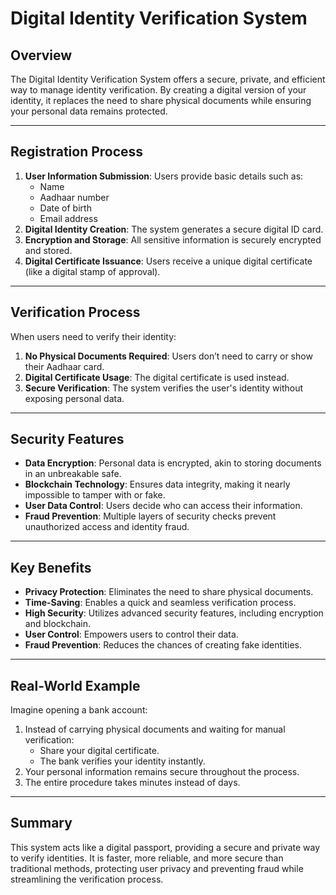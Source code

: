 # Digital Identity Verification System

## Overview
The Digital Identity Verification System offers a secure, private, and efficient way to manage identity verification. By creating a digital version of your identity, it replaces the need to share physical documents while ensuring your personal data remains protected.

---

## Registration Process
1. **User Information Submission**: Users provide basic details such as:
   - Name
   - Aadhaar number
   - Date of birth
   - Email address
2. **Digital Identity Creation**: The system generates a secure digital ID card.
3. **Encryption and Storage**: All sensitive information is securely encrypted and stored.
4. **Digital Certificate Issuance**: Users receive a unique digital certificate (like a digital stamp of approval).

---

## Verification Process
When users need to verify their identity:
1. **No Physical Documents Required**: Users don’t need to carry or show their Aadhaar card.
2. **Digital Certificate Usage**: The digital certificate is used instead.
3. **Secure Verification**: The system verifies the user's identity without exposing personal data.

---

## Security Features
- **Data Encryption**: Personal data is encrypted, akin to storing documents in an unbreakable safe.
- **Blockchain Technology**: Ensures data integrity, making it nearly impossible to tamper with or fake.
- **User Data Control**: Users decide who can access their information.
- **Fraud Prevention**: Multiple layers of security checks prevent unauthorized access and identity fraud.

---

## Key Benefits
- **Privacy Protection**: Eliminates the need to share physical documents.
- **Time-Saving**: Enables a quick and seamless verification process.
- **High Security**: Utilizes advanced security features, including encryption and blockchain.
- **User Control**: Empowers users to control their data.
- **Fraud Prevention**: Reduces the chances of creating fake identities.

---

## Real-World Example
Imagine opening a bank account:
1. Instead of carrying physical documents and waiting for manual verification:
   - Share your digital certificate.
   - The bank verifies your identity instantly.
2. Your personal information remains secure throughout the process.
3. The entire procedure takes minutes instead of days.

---

## Summary
This system acts like a digital passport, providing a secure and private way to verify identities. It is faster, more reliable, and more secure than traditional methods, protecting user privacy and preventing fraud while streamlining the verification process.
